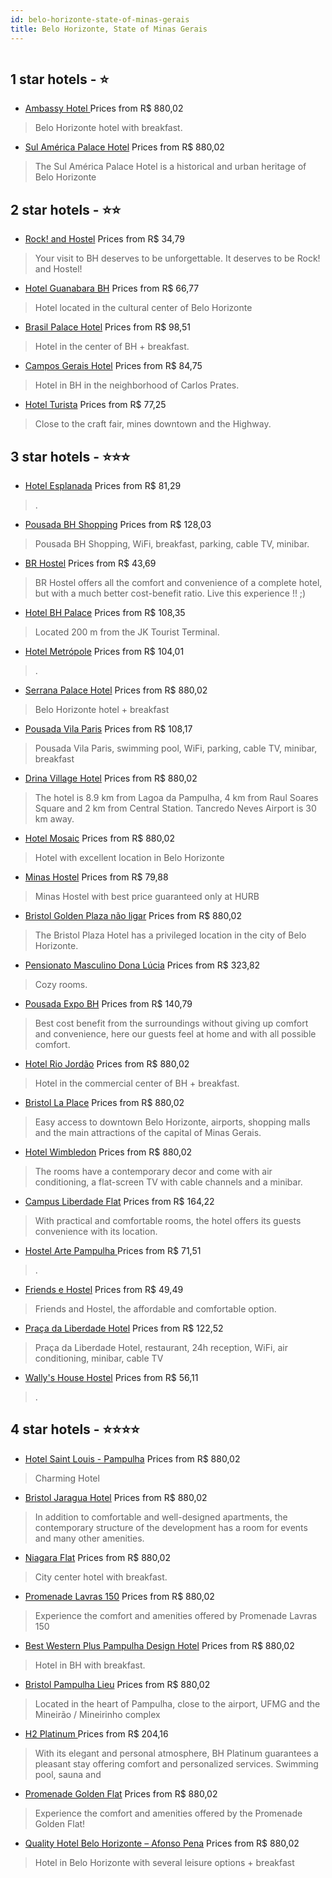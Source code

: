 ```yaml
---
id: belo-horizonte-state-of-minas-gerais
title: Belo Horizonte, State of Minas Gerais
---
```


<center><img src="https://static.hotelurbano.com/reservas/prod0/10/10047/5b23f0bc1b484_hotel-esplanada.jpg" alt="" /></center>


##  1 star hotels - ⭐️

-    [Ambassy Hotel ](https://us.hurb.com/hotels/belo-horizonte/ambassy-hotel-1384?cmp=18055) Prices from R$ 880,02
   > Belo Horizonte hotel with breakfast.
-    [Sul América Palace Hotel](https://us.hurb.com/hotels/belo-horizonte/sul-america-palace-hotel-7219?cmp=18055) Prices from R$ 880,02
   > The Sul América Palace Hotel is a historical and urban heritage of Belo Horizonte

##  2 star hotels - ⭐️⭐️

-    [Rock! and Hostel](https://us.hurb.com/hotels/belo-horizonte/rock-and-hostel-9067?cmp=18055) Prices from R$ 34,79
   > Your visit to BH deserves to be unforgettable. It deserves to be Rock! and Hostel!
-    [Hotel Guanabara BH](https://us.hurb.com/hotels/belo-horizonte/hotel-guanabara-2619?cmp=18055) Prices from R$ 66,77
   > Hotel located in the cultural center of Belo Horizonte
-    [Brasil Palace Hotel](https://us.hurb.com/hotels/belo-horizonte/brasil-palace-hotel-8515?cmp=18055) Prices from R$ 98,51
   > Hotel in the center of BH + breakfast.
-    [Campos Gerais Hotel](https://us.hurb.com/hotels/belo-horizonte/campos-gerais-hotel-2628?cmp=18055) Prices from R$ 84,75
   > Hotel in BH in the neighborhood of Carlos Prates.
-    [Hotel Turista](https://us.hurb.com/hotels/belo-horizonte/hotel-turista-1617?cmp=18055) Prices from R$ 77,25
   > Close to the craft fair, mines downtown and the Highway.

##  3 star hotels - ⭐️⭐️⭐️

-    [Hotel Esplanada](https://us.hurb.com/hotels/belo-horizonte/hotel-esplanada-10047?cmp=18055) Prices from R$ 81,29
   > .
-    [Pousada BH Shopping](https://us.hurb.com/hotels/belo-horizonte/pousada-bh-shopping-11217?cmp=18055) Prices from R$ 128,03
   > Pousada BH Shopping, WiFi, breakfast, parking, cable TV, minibar.
-    [BR Hostel](https://us.hurb.com/hotels/belo-horizonte/br-hostel-18486?cmp=18055) Prices from R$ 43,69
   > BR Hostel offers all the comfort and convenience of a complete hotel, but with a much better cost-benefit ratio. Live this experience !! ;)
-    [Hotel BH Palace](https://us.hurb.com/hotels/belo-horizonte/hotel-bh-palace-2123?cmp=18055) Prices from R$ 108,35
   > Located 200 m from the JK Tourist Terminal.
-    [Hotel Metrópole](https://us.hurb.com/hotels/belo-horizonte/hotel-metropole-12121?cmp=18055) Prices from R$ 104,01
   > .
-    [Serrana Palace Hotel](https://us.hurb.com/hotels/belo-horizonte/serrana-palace-hotel-1589?cmp=18055) Prices from R$ 880,02
   > Belo Horizonte hotel + breakfast
-    [Pousada Vila Paris](https://us.hurb.com/hotels/belo-horizonte/pousada-vila-paris-3984?cmp=18055) Prices from R$ 108,17
   > Pousada Vila Paris, swimming pool, WiFi, parking, cable TV, minibar, breakfast
-    [Drina Village Hotel](https://us.hurb.com/hotels/belo-horizonte/drina-village-hotel-6249?cmp=18055) Prices from R$ 880,02
   > The hotel is 8.9 km from Lagoa da Pampulha, 4 km from Raul Soares Square and 2 km from Central Station. Tancredo Neves Airport is 30 km away.
-    [Hotel Mosaic](https://us.hurb.com/hotels/belo-horizonte/hotel-mosaic-2624?cmp=18055) Prices from R$ 880,02
   > Hotel with excellent location in Belo Horizonte
-    [Minas Hostel](https://us.hurb.com/hotels/belo-horizonte/minas-hostel-13109?cmp=18055) Prices from R$ 79,88
   > Minas Hostel with best price guaranteed only at HURB
-    [Bristol Golden Plaza não ligar](https://us.hurb.com/hotels/belo-horizonte/bristol-golden-plaza-2400?cmp=18055) Prices from R$ 880,02
   > The Bristol Plaza Hotel has a privileged location in the city of Belo Horizonte.
-    [Pensionato Masculino Dona Lúcia](https://us.hurb.com/hotels/belo-horizonte/pensionato-masculino-dona-lucia-17943?cmp=18055) Prices from R$ 323,82
   > Cozy rooms.
-    [Pousada Expo BH](https://us.hurb.com/hotels/belo-horizonte/pousada-expo-bh-18206?cmp=18055) Prices from R$ 140,79
   > Best cost benefit from the surroundings without giving up comfort and convenience, here our guests feel at home and with all possible comfort.
-    [Hotel Rio Jordão](https://us.hurb.com/hotels/belo-horizonte/hotel-rio-jordao-2140?cmp=18055) Prices from R$ 880,02
   > Hotel in the commercial center of BH + breakfast.
-    [Bristol La Place](https://us.hurb.com/hotels/belo-horizonte/bristol-la-place-2409?cmp=18055) Prices from R$ 880,02
   > Easy access to downtown Belo Horizonte, airports, shopping malls and the main attractions of the capital of Minas Gerais.
-    [Hotel Wimbledon](https://us.hurb.com/hotels/belo-horizonte/hotel-wimbledon-5497?cmp=18055) Prices from R$ 880,02
   > The rooms have a contemporary decor and come with air conditioning, a flat-screen TV with cable channels and a minibar.
-    [Campus Liberdade Flat](https://us.hurb.com/hotels/belo-horizonte/campus-liberdade-flat-7266?cmp=18055) Prices from R$ 164,22
   > With practical and comfortable rooms, the hotel offers its guests convenience with its location.
-    [Hostel Arte Pampulha	](https://us.hurb.com/hotels/belo-horizonte/hostel-arte-pampulha-13836?cmp=18055) Prices from R$ 71,51
   > .
-    [Friends e Hostel](https://us.hurb.com/hotels/belo-horizonte/friends-e-hostel-18082?cmp=18055) Prices from R$ 49,49
   > Friends and Hostel, the affordable and comfortable option.
-    [Praça da Liberdade Hotel](https://us.hurb.com/hotels/belo-horizonte/praca-da-liberdade-hotel-11016?cmp=18055) Prices from R$ 122,52
   > Praça da Liberdade Hotel, restaurant, 24h reception, WiFi, air conditioning, minibar, cable TV
-    [Wally's House Hostel](https://us.hurb.com/hotels/belo-horizonte/wallys-house-hostel-8764?cmp=18055) Prices from R$ 56,11
   > .

##  4 star hotels - ⭐️⭐️⭐️⭐️

-    [Hotel Saint Louis - Pampulha](https://us.hurb.com/hotels/belo-horizonte/hotel-saint-louis-6036?cmp=18055) Prices from R$ 880,02
   > Charming Hotel
-    [Bristol Jaragua Hotel](https://us.hurb.com/hotels/belo-horizonte/bristol-jaragua-hotel-2410?cmp=18055) Prices from R$ 880,02
   > In addition to comfortable and well-designed apartments, the contemporary structure of the development has a room for events and many other amenities.
-    [Niagara Flat](https://us.hurb.com/hotels/belo-horizonte/niagara-flat-1649?cmp=18055) Prices from R$ 880,02
   > City center hotel with breakfast.
-    [Promenade Lavras 150](https://us.hurb.com/hotels/belo-horizonte/promenade-lavras-150-5047?cmp=18055) Prices from R$ 880,02
   > Experience the comfort and amenities offered by Promenade Lavras 150
-    [Best Western Plus Pampulha Design Hotel](https://us.hurb.com/hotels/belo-horizonte/best-western-plus-pampulha-design-hotel-2966?cmp=18055) Prices from R$ 880,02
   > Hotel in BH with breakfast.
-    [Bristol Pampulha Lieu](https://us.hurb.com/hotels/belo-horizonte/bristol-pampulha-lieu-2413?cmp=18055) Prices from R$ 880,02
   > Located in the heart of Pampulha, close to the airport, UFMG and the Mineirão / Mineirinho complex
-    [H2 Platinum ](https://us.hurb.com/hotels/belo-horizonte/h2-platinum-17395?cmp=18055) Prices from R$ 204,16
   > With its elegant and personal atmosphere, BH Platinum guarantees a pleasant stay offering comfort and personalized services. Swimming pool, sauna and 
-    [Promenade Golden Flat](https://us.hurb.com/hotels/belo-horizonte/promenade-toscanini-5052?cmp=18055) Prices from R$ 880,02
   > Experience the comfort and amenities offered by the Promenade Golden Flat!
-    [Quality Hotel Belo Horizonte – Afonso Pena](https://us.hurb.com/hotels/belo-horizonte/quality-hotel-afonso-pena-1486?cmp=18055) Prices from R$ 880,02
   > Hotel in Belo Horizonte with several leisure options + breakfast
